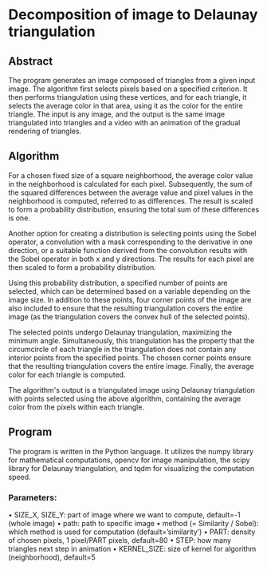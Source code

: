# Decomposition of image to Delaunay triangulation


## Abstract

The program generates an image composed of triangles from a given input image. The algorithm first selects pixels based on a specified criterion. It then performs triangulation using these vertices, and for each triangle, it selects the average color in that area, using it as the color for the entire triangle. The input is any image, and the output is the same image triangulated into triangles and a video with an animation of the gradual rendering of triangles.

## Algorithm

For a chosen fixed size of a square neighborhood, the average color value in the neighborhood is calculated for each pixel. Subsequently, the sum of the squared differences between the average value and pixel values in the neighborhood is computed, referred to as differences. The result is scaled to form a probability distribution, ensuring the total sum of these differences is one.

Another option for creating a distribution is selecting points using the Sobel operator, a convolution with a mask corresponding to the derivative in one direction, or a suitable function derived from the convolution results with the Sobel operator in both x and y directions. The results for each pixel are then scaled to form a probability distribution.

Using this probability distribution, a specified number of points are selected, which can be determined based on a variable depending on the image size. In addition to these points, four corner points of the image are also included to ensure that the resulting triangulation covers the entire image (as the triangulation covers the convex hull of the selected points).

The selected points undergo Delaunay triangulation, maximizing the minimum angle. Simultaneously, this triangulation has the property that the circumcircle of each triangle in the triangulation does not contain any interior points from the specified points. The chosen corner points ensure that the resulting triangulation covers the entire image. Finally, the average color for each triangle is computed.

The algorithm's output is a triangulated image using Delaunay triangulation with points selected using the above algorithm, containing the average color from the pixels within each triangle.

## Program

The program is written in the Python language. It utilizes the numpy library for mathematical computations, opencv for image manipulation, the scipy library for Delaunay triangulation, and tqdm for visualizing the computation speed.

### Parameters:

• SIZE_X, SIZE_Y: part of image where we want to compute, default=-1 (whole image)
• path: path to specific image
• method (= Similarity / Sobel): which method is used for computation (default=’similarity’)
• PART: density of chosen pixels, 1 pixel/PART pixels, default=80
• STEP: how many triangles next step in animation
• KERNEL_SIZE: size of kernel for algorithm (neighborhood), default=5
